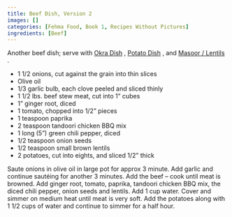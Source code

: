 ```yaml
---
title: Beef Dish, Version 2
images: []
categories: [Fehma Food, Book 1, Recipes Without Pictures]
ingredients: [Beef]
---
```


Another beef dish; serve with [Okra Dish](Okra_Dish) ,
[Potato Dish](Potato_Dish) , and [Masoor / Lentils](Masoor_Lentils) .

-   1 1/2 onions, cut against the grain into thin slices
-   Olive oil
-   1/3 garlic bulb, each clove peeled and sliced thinly
-   1 1/2 lbs. beef stew meat, cut into 1” cubes
-   1” ginger root, diced
-   1 tomato, chopped into 1/2” pieces
-   1 teaspoon paprika
-   2 teaspoon tandoori chicken BBQ mix
-   1 long (5”) green chili pepper, diced
-   1/2 teaspoon onion seeds
-   1/2 teaspoon small brown lentils
-   2 potatoes, cut into eights, and sliced 1/2” thick

Saute onions in olive oil in large pot for approx 3 minute. Add garlic
and continue sautéing for another 3 minutes. Add the beef – cook until
meat is browned. Add ginger root, tomato, paprika, tandoori chicken BBQ
mix, the diced chili pepper, onion seeds and lentils. Add 1 cup water.
Cover and simmer on medium heat until meat is very soft. Add the
potatoes along with 1 1/2 cups of water and continue to simmer for a
half hour.

  
